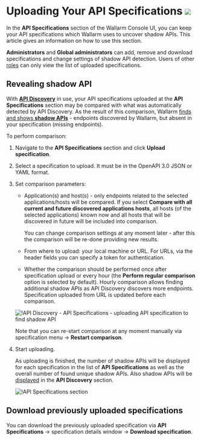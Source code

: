# Uploading Your API Specifications <a href="../../about-wallarm/subscription-plans/#subscription-plans"><img src="../../images/api-security-tag.svg" style="border: none;"></a>

In the **API Specifications** section of the Wallarm Console UI, you can keep your API specifications which Wallarm uses to uncover shadow APIs. This article gives an information on how to use this section.

**Administrators** and **Global administrators** can add, remove and download specifications and change settings of shadow API detection. Users of other [roles](../user-guides/settings/users.md#user-roles) can only view the list of uploaded specifications.

## Revealing shadow API

With [**API Discovery**](../about-wallarm/api-discovery.md) in use, your API specifications uploaded at the **API Specifications** section may be compared with what was automatically detected by API Discovery. As the result of this comparison, Wallarm [finds and shows **shadow APIs**](../about-wallarm/api-discovery.md#shadow-api) - endpoints discovered by Wallarm, but absent in your specification (missing endpoints).

To perform comparison:

1. Navigate to the **API Specifications** section and click **Upload specification**.
1. Select a specification to upload. It must be in the OpenAPI 3.0 JSON or YAML format.
1. Set comparison parameters:

    * Application(s) and host(s) - only endpoints related to the selected applications/hosts will be compared. If you select **Compare with all current and future discovered applications hosts**, all hosts (of the selected applications) known now and all hosts that will be discovered in future will be included into comparison.

        You can change comparison settings at any moment later - after this the comparison will be re-done providing new results.

    * From where to upload: your local machine or URL. For URLs, via the header fields you can specify a token for authentication.
    * Whether the comparison should be performed once after specification upload or every hour (the **Perform regular comparison** option is selected by default). Hourly comparison allows finding additional shadow APIs as API Discovery discovers more endpoints. Specification uploaded from URL is updated before each comparison.

    ![!API Discovery - API Specifications - uploading API specification to find shadow API](../images/about-wallarm-waf/api-discovery/api-discovery-specification-upload.png)

    Note that you can re-start comparison at any moment manually via specification menu → **Restart comparison**.

1. Start uploading.

    As uploading is finished, the number of shadow APIs will be displayed for each specification in the list of **API Specifications** as well as the overall number of found unique shadow APIs. Also shadow APIs will be [displayed](api-discovery.md#displaying-shadow-api) in the **API Discovery** section.

    ![!API Specifications section](../images/about-wallarm-waf/api-discovery/api-discovery-specifications.png)

## Download previously uploaded specifications

You can download the previously uploaded specification via **API Specifications** → specification details window → **Download specification**.
